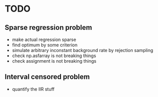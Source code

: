 # TODO

## Sparse regression problem

- make actual regression sparse
- find optimum by some criterion
- simulate arbitrary inconstant background rate by rejection sampling
- check np.asfarray is not breaking things
- check assignment is not breaking things

## Interval censored problem

- quantify the IIR stuff
